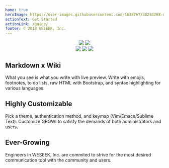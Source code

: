 ```yaml
---
home: true
heroImage: https://user-images.githubusercontent.com/1638767/38254268-d4476bbe-3793-11e8-964c-8865d690baff.png
actionText: Get Started
actionLink: /guide/
footer: © 2018 WESEEK, Inc.
---
```


<div align="center">
  <a href="https://github.com/weseek/growi/" target="_blank"><img src="https://img.shields.io/github/stars/weseek/growi.svg?style=social&label=Stars"></a>
  <a href="https://github.com/weseek/growi/" target="_blank"><img src="https://img.shields.io/github/forks/weseek/growi.svg?style=social&label=Fork"></a>
</div>

<div align="center">
  <a href="https://github.com/weseek/growi/releases/latest" target="_blank"><img src="https://img.shields.io/github/release/weseek/growi.svg"></a>
  <a href="https://growi-slackin.weseek.co.jp/" target="_blank"><img src="https://growi-slackin.weseek.co.jp/badge.svg"></a>
  <a href="https://hub.docker.com/r/weseek/growi/" target="_blank"><img src="https://img.shields.io/docker/pulls/weseek/growi.svg" /></a>
</div>

<div class="features">
  <div class="feature">
    <h2>Markdown x Wiki</h2>
    <p>What you see is what you write with live preview. Write with emojis, footnotes, to do lists, raw HTML with Bootstrap, and syntax highlighting for various languages.</p>
  </div>
  <div class="feature">
    <h2>Highly Customizable</h2>
    <p>Pick a theme, authentication method, and keymap (Vim/Emacs/Sublime Text). Customize GROWI to satisfy the demands of both administrators and users.</p>
  </div>
  <div class="feature">
    <h2>Ever-Growing</h2>
    <p>Engineers in WESEEK, Inc. are commited to strive for the most desired communication tool with the community and users.</p>
  </div>
</div>
